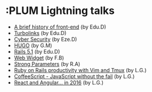 # :PLUM Lightning talks
- [A brief history of front-end](https://github.com/PlumLabs/lightning-talk/blob/master/a_brief_history_of_front_end.md) (by Edu.D)
- [Turbolinks](https://gitlab.com/edudepetris/turbolinks/tree/master) (by Edu.D)
- [Cyber Security](https://github.com/PlumLabs/lightning-talk/blob/master/cyber_security.md) (by Eze.D)
- [HUGO](https://github.com/PlumLabs/lightning-talk/blob/master/hugo.md) (by G.M)
- [Rails 5.1](https://github.com/PlumLabs/lightning-talk/blob/master/rails_5.1.md) (by Edu.D)
- [Web Widget](https://github.com/PlumLabs/lightning-talk/blob/master/web_widget.md) (by F.B)
- [Strong Parameters](https://github.com/PlumLabs/lightning-talk/blob/master/Strong%20Parameters-ra.md) (by R.A)
- [Ruby on Rails productivity with Vim and Tmux](https://github.com/PlumLabs/lightning-talk/blob/master/ror_vim_tmux.md) (by L.G.)
- [CoffeeScript - JavaScript without the fail](https://github.com/PlumLabs/lightning-talk/blob/master/coffeescript.md) (by L.G.)
- [React and Angular... in 2016](https://github.com/PlumLabs/lightning-talk/blob/master/react-angular.md) (by L.G.)
